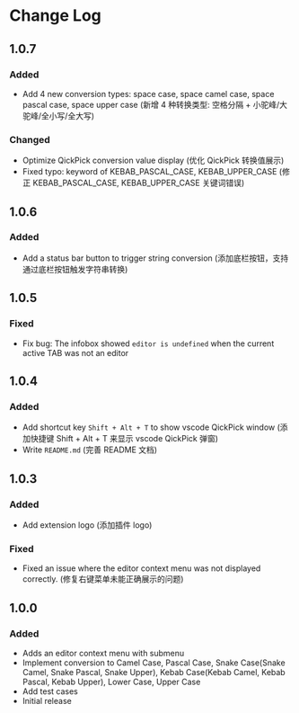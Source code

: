 # Change Log

<!--

Check [Keep a Changelog](http://keepachangelog.com/) for recommendations on how to structure this file.

All notable changes to this extension will be documented in this file.

The format is based on [Keep a Changelog](https://keepachangelog.com/en/1.1.0/),
and this project adheres to [Semantic Versioning](https://semver.org/spec/v2.0.0.html).

-->

<!--

## [Unreleased]

### Added


### Changed


### Removed

-->


## 1.0.7

### Added

- Add 4 new conversion types: space case, space camel case, space pascal case, space upper case (新增 4 种转换类型: 空格分隔 + 小驼峰/大驼峰/全小写/全大写)

### Changed

- Optimize QickPick conversion value display (优化 QickPick 转换值展示)
- Fixed typo: keyword of KEBAB_PASCAL_CASE, KEBAB_UPPER_CASE (修正 KEBAB_PASCAL_CASE, KEBAB_UPPER_CASE 关键词错误)

## 1.0.6

### Added

- Add a status bar button to trigger string conversion (添加底栏按钮，支持通过底栏按钮触发字符串转换)

## 1.0.5

### Fixed

- Fix bug: The infobox showed `editor is undefined` when the current active TAB was not an editor


## 1.0.4

### Added

- Add shortcut key `Shift + Alt + T` to show vscode QickPick window (添加快捷键 Shift + Alt + T 来显示 vscode QickPick 弹窗)
- Write `README.md` (完善 README 文档)

## 1.0.3

### Added

- Add extension logo (添加插件 logo)

### Fixed

- Fixed an issue where the editor context menu was not displayed correctly. (修复右键菜单未能正确展示的问题)

## 1.0.0

### Added

- Adds an editor context menu with submenu
- Implement conversion to Camel Case, Pascal Case, Snake Case(Snake Camel, Snake Pascal, Snake Upper), Kebab Case(Kebab Camel, Kebab Pascal, Kebab Upper), Lower Case, Upper Case
- Add test cases
- Initial release